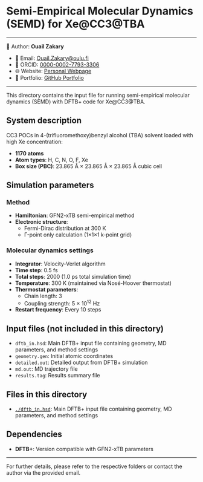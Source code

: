 # Semi-Empirical Molecular Dynamics (SEMD) for Xe@CC3@TBA

---
📄 Author: **Ouail Zakary**  
- 📧 Email: [Ouail.Zakary@oulu.fi](mailto:Ouail.Zakary@oulu.fi)  
- 🔗 ORCID: [0000-0002-7793-3306](https://orcid.org/0000-0002-7793-3306)  
- 🌐 Website: [Personal Webpage](https://cc.oulu.fi/~nmrwww/members/Ouail_Zakary.html)  
- 📁 Portfolio: [GitHub Portfolio](https://ozakary.github.io/)
---

This directory contains the input file for running semi-empirical molecular dynamics (SEMD) with DFTB+ code for Xe@CC3@TBA.

## System description
CC3 POCs in 4-(trifluoromethoxy)benzyl alcohol (TBA) solvent loaded with high Xe concentration:
- **1170 atoms**
- **Atom types**: H, C, N, O, F, Xe
- **Box size (PBC)**: 23.865 Å × 23.865 Å × 23.865 Å cubic cell

## Simulation parameters

### Method
- **Hamiltonian**: GFN2-xTB semi-empirical method
- **Electronic structure**: 
  - Fermi-Dirac distribution at 300 K
  - Γ-point only calculation (1×1×1 k-point grid)

### Molecular dynamics settings
- **Integrator**: Velocity-Verlet algorithm
- **Time step**: 0.5 fs
- **Total steps**: 2000 (1.0 ps total simulation time)
- **Temperature**: 300 K (maintained via Nosé-Hoover thermostat)
- **Thermostat parameters**:
  - Chain length: 3
  - Coupling strength: 5 × 10<sup>12</sup> Hz
- **Restart frequency**: Every 10 steps

## Input files (not included in this directory)

- `dftb_in.hsd`: Main DFTB+ input file containing geometry, MD parameters, and method settings
- `geometry.gen`: Initial atomic coordinates
- `detailed.out`: Detailed output from DFTB+ simulation
- `md.out`: MD trajectory file
- `results.tag`: Results summary file

## Files in this directory

- [`./dftb_in.hsd`](./dftb_in.hsd): Main DFTB+ input file containing geometry, MD parameters, and method settings

## Dependencies

- **DFTB+**: Version compatible with GFN2-xTB parameters
---

For further details, please refer to the respective folders or contact the author via the provided email.
